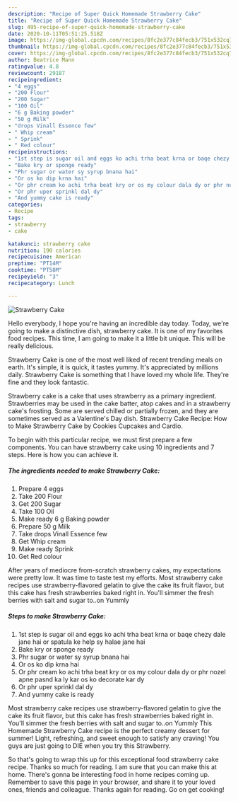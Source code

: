 ```yaml
---
description: "Recipe of Super Quick Homemade Strawberry Cake"
title: "Recipe of Super Quick Homemade Strawberry Cake"
slug: 495-recipe-of-super-quick-homemade-strawberry-cake
date: 2020-10-11T05:51:25.518Z
image: https://img-global.cpcdn.com/recipes/8fc2e377c84fecb3/751x532cq70/strawberry-cake-recipe-main-photo.jpg
thumbnail: https://img-global.cpcdn.com/recipes/8fc2e377c84fecb3/751x532cq70/strawberry-cake-recipe-main-photo.jpg
cover: https://img-global.cpcdn.com/recipes/8fc2e377c84fecb3/751x532cq70/strawberry-cake-recipe-main-photo.jpg
author: Beatrice Mann
ratingvalue: 4.8
reviewcount: 29187
recipeingredient:
- "4 eggs"
- "200 Flour"
- "200 Sugar"
- "100 Oil"
- "6 g Baking powder"
- "50 g Milk"
- "drops Vinall Essence few"
- " Whip cream"
- " Sprink"
- " Red colour"
recipeinstructions:
- "1st step is sugar oil and eggs ko achi trha beat krna or baqe chezy dale jane hai or spatula ke help sy halae jane hai"
- "Bake kry or sponge ready"
- "Phr sugar or water sy syrup bnana hai"
- "Or os ko dip krna hai"
- "Or phr cream ko achi trha beat kry or os my colour dala dy or phr nozel apne pasnd ka ly kar os ko decorate kar dy"
- "Or phr uper sprinkl dal dy"
- "And yummy cake is ready"
categories:
- Recipe
tags:
- strawberry
- cake

katakunci: strawberry cake 
nutrition: 190 calories
recipecuisine: American
preptime: "PT14M"
cooktime: "PT58M"
recipeyield: "3"
recipecategory: Lunch

---
```



![Strawberry Cake](https://img-global.cpcdn.com/recipes/8fc2e377c84fecb3/751x532cq70/strawberry-cake-recipe-main-photo.jpg)

Hello everybody, I hope you're having an incredible day today. Today, we're going to make a distinctive dish, strawberry cake. It is one of my favorites food recipes. This time, I am going to make it a little bit unique. This will be really delicious.

Strawberry Cake is one of the most well liked of recent trending meals on earth. It's simple, it is quick, it tastes yummy. It's appreciated by millions daily. Strawberry Cake is something that I have loved my whole life. They're fine and they look fantastic.

Strawberry cake is a cake that uses strawberry as a primary ingredient. Strawberries may be used in the cake batter, atop cakes and in a strawberry cake&#39;s frosting. Some are served chilled or partially frozen, and they are sometimes served as a Valentine&#39;s Day dish. Strawberry Cake Recipe: How to Make Strawberry Cake by Cookies Cupcakes and Cardio.


To begin with this particular recipe, we must first prepare a few components. You can have strawberry cake using 10 ingredients and 7 steps. Here is how you can achieve it.

<!--inarticleads1-->

##### The ingredients needed to make Strawberry Cake:

1. Prepare 4 eggs
1. Take 200 Flour
1. Get 200 Sugar
1. Take 100 Oil
1. Make ready 6 g Baking powder
1. Prepare 50 g Milk
1. Take drops Vinall Essence few
1. Get  Whip cream
1. Make ready  Sprink
1. Get  Red colour


After years of mediocre from-scratch strawberry cakes, my expectations were pretty low. It was time to taste test my efforts. Most strawberry cake recipes use strawberry-flavored gelatin to give the cake its fruit flavor, but this cake has fresh strawberries baked right in. You&#39;ll simmer the fresh berries with salt and sugar to..on Yummly 

<!--inarticleads2-->

##### Steps to make Strawberry Cake:

1. 1st step is sugar oil and eggs ko achi trha beat krna or baqe chezy dale jane hai or spatula ke help sy halae jane hai
1. Bake kry or sponge ready
1. Phr sugar or water sy syrup bnana hai
1. Or os ko dip krna hai
1. Or phr cream ko achi trha beat kry or os my colour dala dy or phr nozel apne pasnd ka ly kar os ko decorate kar dy
1. Or phr uper sprinkl dal dy
1. And yummy cake is ready


Most strawberry cake recipes use strawberry-flavored gelatin to give the cake its fruit flavor, but this cake has fresh strawberries baked right in. You&#39;ll simmer the fresh berries with salt and sugar to..on Yummly This Homemade Strawberry Cake recipe is the perfect creamy dessert for summer! Light, refreshing, and sweet enough to satisfy any craving! You guys are just going to DIE when you try this Strawberry. 

So that's going to wrap this up for this exceptional food strawberry cake recipe. Thanks so much for reading. I am sure that you can make this at home. There's gonna be interesting food in home recipes coming up. Remember to save this page in your browser, and share it to your loved ones, friends and colleague. Thanks again for reading. Go on get cooking!
